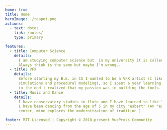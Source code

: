 ```yaml
---
home: true
title: Home
heroImage: ./teapot.png
actions:
  - text: Notes
    link: /notes/
    type: primary

features:
  - title: Computer Science
    details:
      I am studying computer science but  in my university it is called informatics engineering. I
      Always think is the same but maybe I'm wrong...
  - title: VFX
    details:
      Before starting my B.E. in CS I wanted to be a VFX artist (I liked technical work like
      simulations and procedural modeling), so I spent a year learning the tools and techniques but
      in the end i realized that my passion was in building the tools.
  - title: Music and Dance
    details:
      I have conservatory studies in flute and I have learned to like "classical" music a lot. Also,
      I have been dancing from the age of 5 in my city "esbart" (An "esbart" is a traditional dance
      center, mine explores the modernitzation of tradition ).

footer: MIT Licensed | Copyright © 2018-present VuePress Community
---
```

